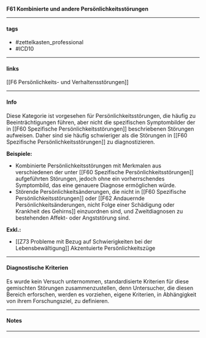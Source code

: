 __F61 Kombinierte und andere Persönlichkeitsstörungen__

___________________________________________
#### tags

- #zettelkasten_professional
- #ICD10 
___________________________________________
#### links

[[F6 Persönlichkeits- und Verhaltensstörungen]]

___________________________________________
#### Info
Diese Kategorie ist vorgesehen für Persönlichkeitsstörungen, die häufig zu Beeinträchtigungen führen, aber nicht die spezifischen Symptombilder der in [[F60 Spezifische Persönlichkeitsstörungen]] beschriebenen Störungen aufweisen. Daher sind sie häufig schwieriger als die Störungen in [[F60 Spezifische Persönlichkeitsstörungen]] zu diagnostizieren.

__Beispiele:__
-   Kombinierte Persönlichkeitsstörungen mit Merkmalen aus verschiedenen der unter [[F60 Spezifische Persönlichkeitsstörungen]] aufgeführten Störungen, jedoch ohne ein vorherrschendes Symptombild, das eine genauere Diagnose ermöglichen würde.
-   Störende Persönlichkeitsänderungen, die nicht in [[F60 Spezifische Persönlichkeitsstörungen]] oder [[F62 Andauernde Persönlichkeitsänderungen, nicht Folge einer Schädigung oder Krankheit des Gehirns]] einzuordnen sind, und Zweitdiagnosen zu bestehenden Affekt- oder Angststörung sind.
    
__Exkl.:__
- [[Z73 Probleme mit Bezug auf Schwierigkeiten bei der Lebensbewältigung]] Akzentuierte Persönlichkeitszüge 
___________________________________________
#### Diagnostische Kriterien

Es wurde kein Versuch unternommen, standardisierte Kriterien für diese gemischten Störungen zusammenzustellen, denn Untersucher, die diesen Bereich erforschen, werden es vorziehen, eigene Kriterien, in Abhängigkeit von ihrem Forschungsziel, zu definieren.
___________________________________________
#### Notes

___________________________________________


